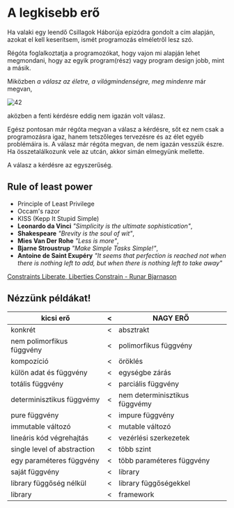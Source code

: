 # A legkisebb erő

Ha valaki egy leendő Csillagok Háborúja epizódra gondolt a cím alapján,
azokat el kell keserítsem, ismét programozás elméletről lesz szó.

Régóta foglalkoztatja a programozókat, hogy vajon mi alapján lehet megmondani,
hogy az egyik program(rész) vagy program design jobb, mint a másik.

Miközben _a válasz az életre, a világmindenségre, meg mindenre_ már megvan,

![42](https://upload.wikimedia.org/wikipedia/commons/5/56/Answer_to_Life.png)

aközben a fenti kérdésre eddig nem igazán volt válasz.

Egész pontosan már régóta megvan a válasz a kérdésre,
sőt ez nem csak a programozásra igaz, hanem tetszőleges tervezésre és
    az élet egyéb problémáira is.
A válasz már régóta megvan, de nem igazán vesszük észre. Ha összetalálkozunk vele az utcán, akkor simán elmegyünk mellette.

A válasz a kérdésre az egyszerűség.

## Rule of least power

* Principle of Least Privilege
* Occam's razor
* KISS (Kepp It Stupid Simple)
* **Leonardo da Vinci** _"Simplicity is the ultimate sophistication"_,
* **Shakespeare** _"Brevity is the soul of wit"_,
* **Mies Van Der Rohe** _"Less is more"_,
* **Bjarne Stroustrup** _"Make Simple Tasks Simple!"_,
* **Antoine de Saint Exupéry** _"It seems that perfection is reached not when there is nothing left to add, but when there is nothing left to take away"_

[Constraints Liberate, Liberties Constrain - Runar Bjarnason](https://www.youtube.com/watch?v=GqmsQeSzMdw)

## Nézzünk példákat!

| kicsi erő                          | < | NAGY ERŐ                           |
| ---------------------------------- | - | ---------------------------------- |
| konkrét                            | < | absztrakt                          |
| nem polimorfikus függvény          | < | polimorfikus függvény              |
| kompozíció                         | < | öröklés                            |
| külön adat és függvény             | < | egységbe zárás                     |
| totális függvény                   | < | parciális függvény                 |
| determinisztikus függvémy          | < | nem determinisztikus függvémy      |
| pure függvény                      | < | impure függvény                    |
| immutable változó                  | < | mutable változó                    |
| lineáris kód végrehajtás           | < | vezérlési szerkezetek              |
| single level of abstraction        | < | több szint                         |
| egy paraméteres függvény           | < | több paraméteres függvény          |
| saját függvény                     | < | library                            |
| library függőség nélkül            | < | library függőségekkel              |
| library                            | < | framework                          |
